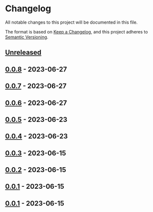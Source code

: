 # Changelog

All notable changes to this project will be documented in this file.

The format is based on [Keep a Changelog](https://keepachangelog.com/en/1.0.0/),
and this project adheres to [Semantic Versioning](https://semver.org/spec/v2.0.0.html).

## [Unreleased]

## [0.0.8] - 2023-06-27

## [0.0.7] - 2023-06-27

## [0.0.6] - 2023-06-27

## [0.0.5] - 2023-06-23

## [0.0.4] - 2023-06-23

## [0.0.3] - 2023-06-15

## [0.0.2] - 2023-06-15

## [0.0.1] - 2023-06-15

[Unreleased]: https://github.com/TrujilloGarcia/spiralverse-front/compare/0.0.8...HEAD

[0.0.8]: https://github.com/TrujilloGarcia/spiralverse-front/compare/0.0.7...0.0.8

[0.0.7]: https://github.com/TrujilloGarcia/spiralverse-front/compare/0.0.6...0.0.7

[0.0.6]: https://github.com/TrujilloGarcia/spiralverse-front/compare/0.0.2...0.0.6

[Unreleased]: https://github.com/TrujilloGarcia/spiralverse-front/compare/0.0.5...HEAD

[0.0.5]: https://github.com/TrujilloGarcia/spiralverse-front/compare/0.0.2...0.0.5

[Unreleased]: https://github.com/TrujilloGarcia/spiralverse-front/compare/0.0.4...HEAD

[0.0.4]: https://github.com/TrujilloGarcia/spiralverse-front/compare/0.0.2...0.0.4

[Unreleased]: https://github.com/TrujilloGarcia/spiralverse-front/compare/0.0.3...HEAD

[0.0.3]: https://github.com/TrujilloGarcia/spiralverse-front/compare/0.0.2...0.0.3

[0.0.2]: https://github.com/TrujilloGarcia/spiralverse-front/compare/0.0.1...0.0.2

## [0.0.1] - 2023-06-15

[Unreleased]: https://github.com/TrujilloGarcia/spiralverse-front/compare/0.0.1...HEAD

[0.0.1]: https://github.com/TrujilloGarcia/spiralverse-front/compare/0.0.1...0.0.1

[0.0.1]: https://github.com/TrujilloGarcia/spiralverse-front/compare/fc7e135fe1597bfb81cb5c70a8e4b06d60bd8bba...0.0.1

